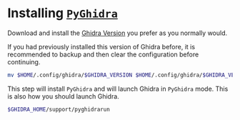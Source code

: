 # Installing [`PyGhidra`](https://github.com/NationalSecurityAgency/ghidra/blob/master/Ghidra/Features/PyGhidra/src/main/py/README.md)

Download and install the [Ghidra Version](https://github.com/NationalSecurityAgency/ghidra/releases) you prefer as you normally would.

If you had previously installed this version of Ghidra before, it is recommended to backup and then clear the configuration before continuing.

```sh
mv $HOME/.config/ghidra/$GHIDRA_VERSION $HOME/.config/ghidra/$GHIDRA_VERSION.old
```

This step will install `PyGhidra` and will launch Ghidra in `PyGhidra` mode. This is also how you should launch Ghidra.

```sh
$GHIDRA_HOME/support/pyghidrarun
```
